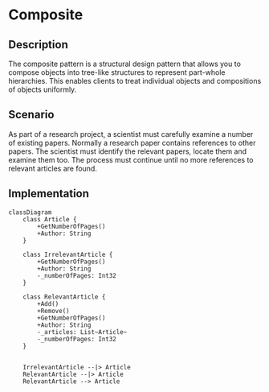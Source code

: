 ﻿# Composite

## Description

The composite pattern is a structural design pattern 
that allows you to compose objects into tree-like 
structures to represent part-whole hierarchies. 
This enables clients to treat individual objects 
and compositions of objects uniformly.

## Scenario

As part of a research project, a scientist must carefully
examine a number of existing papers. Normally a
research paper contains references to other papers.
The scientist must identify the relevant papers, locate
them and examine them too. The process must continue
until no more references to relevant articles are found.

## Implementation

```mermaid
classDiagram
    class Article {
        +GetNumberOfPages()
        +Author: String
    }

    class IrrelevantArticle {
        +GetNumberOfPages()
        +Author: String
        -_numberOfPages: Int32
    }

    class RelevantArticle {
        +Add()
        +Remove()
        +GetNumberOfPages()
        +Author: String
        -_articles: List~Article~
        -_numberOfPages: Int32
    }


    IrrelevantArticle --|> Article
    RelevantArticle --|> Article
    RelevantArticle --> Article

```
